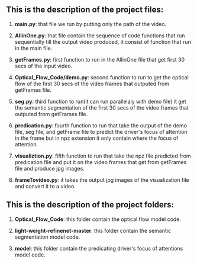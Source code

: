 ## This is the description of the project files: 

1) **main.py**: that file we run by putting only the path of the video.

2) **AllinOne.py**: that file contain the sequence of code functions that run sequentially till the output video produced, it consist of function that run in the main file.

3) **getFrames.py**: first function to run in the AllinOne file that get first 30 secs of the input video.

4) **Optical_Flow_Code/demo.py**: second function to run to get the optical flow of the first 30 secs of the video frames that outputed from getFrames file.

5) **seg.py**: third function to run(it can run parallelaly with demo file) it get the semantic segmentation of the first 30 secs of the video frames that outputed from getFrames file.

6) **predication.py**: fourth function to run that take the output of the demo file, seg file, and getFrame file to predict the driver's focus of attention in the frame but in npz extension it only contain where the focus of attention.

7) **visualiztion.py**: fifth function to run that take the npz file predicted from predication file and put it on the video frames that get from getFrames file and produce jpg images.

8) **frameTovideo.py**: it takes the output jpg images of the visualization file and convert it to a video.

## This is the description of the project folders:

1) **Optical_Flow_Code**: this folder contain the optical flow model code.

2) **light-weight-refinenet-master**: this folder contain the semantic segmentation model code.

3) **model**: this folder contain the predicating driver's focus of attentions model code.
